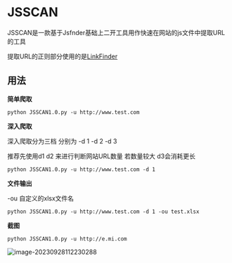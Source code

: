 # JSSCAN

JSSCAN是一款基于Jsfnder基础上二开工具用作快速在网站的js文件中提取URL的工具

提取URL的正则部分使用的是[LinkFinder](https://github.com/GerbenJavado/LinkFinder)



## 用法

**简单爬取**

```
python JSSCAN1.0.py -u http://www.test.com
```



**深入爬取**

深入爬取分为三档 分别为 -d 1  -d 2 -d 3

推荐先使用d1 d2 来进行判断网站URL数量 若数量较大 d3会消耗更长

```
python JSSCAN1.0.py -u http://www.test.com -d 1
```



**文件输出**

-ou 自定义的xlsx文件名

```
python JSSCAN1.0.py -u http://www.test.com -d 1 -ou test.xlsx
```



**截图**

```
python JSSCAN1.0.py -u http://e.mi.com
```

![image-20230928112230288](C:\Users\x\AppData\Roaming\Typora\typora-user-images\image-20230928112230288.png)